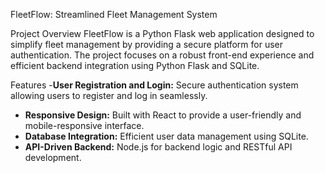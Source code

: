 FleetFlow: Streamlined Fleet Management System

Project Overview
FleetFlow is a Python Flask web application designed to simplify fleet management by providing a secure platform for user authentication. The project focuses on a robust front-end experience and efficient backend integration using Python Flask and SQLite.


Features
-**User Registration and Login:** Secure authentication system allowing users to register and log in seamlessly.
- **Responsive Design:** Built with React to provide a user-friendly and mobile-responsive interface.
- **Database Integration:** Efficient user data management using SQLite.
- **API-Driven Backend:** Node.js for backend logic and RESTful API development.


